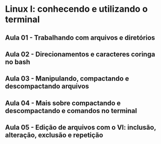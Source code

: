 # Linux I: conhecendo e utilizando o terminal



## Aula 01 -  Trabalhando com arquivos e diretórios



## Aula 02 - Direcionamentos e caracteres coringa no bash



## Aula 03 - Manipulando, compactando e descompactando arquivos



## Aula 04 - Mais sobre compactando e descompactando e comandos no terminal



## Aula 05 - Edição de arquivos com o VI: inclusão, alteração, exclusão e repetição


